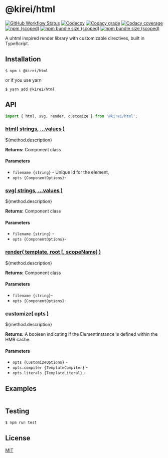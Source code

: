 @kirei/html
==========================

[![GitHub Workflow Status](https://img.shields.io/github/workflow/status/ifaxity/kirei/Test%20and%20Deploy?style=for-the-badge&logo=github)](https://github.com/iFaxity/kirei/actions)
[![Codecov](https://img.shields.io/codecov/c/github/ifaxity/kirei?style=for-the-badge&logo=codecov)](https://codecov.io/gh/iFaxity/kirei)
[![Codacy grade](https://img.shields.io/codacy/grade/dbdf69a34ba64733ace9d8aa204248ab?style=for-the-badge&logo=codacy)](https://app.codacy.com/manual/iFaxity/kirei/dashboard)
[![Codacy coverage](https://img.shields.io/codacy/coverage/dbdf69a34ba64733ace9d8aa204248ab?style=for-the-badge&logo=codacy)](https://app.codacy.com/manual/iFaxity/kirei/dashboard)
[![npm (scoped)](https://img.shields.io/npm/v/@kirei/html?style=for-the-badge&logo=npm)](https://npmjs.org/package/@kirei/html)
[![npm bundle size (scoped)](https://img.shields.io/bundlephobia/min/@kirei/html?label=Bundle%20size&style=for-the-badge)](https://npmjs.org/package/@kirei/html)
[![npm bundle size (scoped)](https://img.shields.io/bundlephobia/minzip/@kirei/html?label=Bundle%20size%20%28gzip%29&style=for-the-badge)](https://npmjs.org/package/@kirei/html)

A uhtml inspired render library with customizable directives, built in TypeScript.

Installation
--------------------------
`$ npm i @kirei/html`

or if you use yarn

`$ yarn add @kirei/html`

API
--------------------------

```js
import { html, svg, render, customize } from '@kirei/html';
```

### [html( strings, ...values )](#html)

${method.description}

**Returns:** Component class

#### Parameters
* `filename {string}` - Unique id for the element,
* `opts {ComponentOptions}`-

### [svg( strings, ...values )](#svg)

${method.description}

**Returns:** Component class

#### Parameters
* `filename {string}` -
* `opts {ComponentOptions}`-

### [render( template, root [, scopeName] )](#render)

${method.description}

**Returns:** Component class

#### Parameters
* `filename {string}`-
* `opts {ComponentOptions}`-

### [customize( opts )](#customize)

${method.description}

**Returns:** A boolean indicating if the ElementInstance is defined within the HMR cache.

#### Parameters
* `opts {CustomizeOptions}` -
* `opts.compiler {TemplateCompiler}` -
* `opts.literals {TemplateLiteral}` -

Examples
--------------------------

```js
```

Testing
--------------------------

```sh
$ npm run test
```

License
--------------------------

[MIT](./LICENSE)

